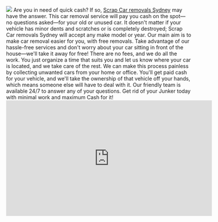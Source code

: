 <img src="https://scrapcarsremovalsydney.com.au/wp-content/uploads/2022/03/car-removal-service.webp">
Are you in need of quick cash? If so, <a href="https://scrapcarsremovalsydney.com.au/">Scrap Car removals Sydney</a> may have the answer. This car removal service will pay you cash on the spot—no questions asked—for your old or unused car. It doesn't matter if your vehicle has minor dents and scratches or is completely destroyed; Scrap Car removals Sydney will accept any make model or year. Our main aim is to make car removal easier for you, with free removals. Take advantage of our hassle-free services and don't worry about your car sitting in front of the house—we'll take it away for free!
There are no fees, and we do all the work. You just organize a time that suits you and let us know where your car is located, and we take care of the rest.
We can make this process painless by collecting unwanted cars from your home or office. You'll get paid cash for your vehicle, and we'll take the ownership of that vehicle off your hands, which means someone else will have to deal with it.
Our friendly team is available 24/7 to answer any of your questions.
Get rid of your Junker today with minimal work and maximum Cash for it!

<iframe width="560" height="315" src="https://www.youtube.com/embed/bGvC1ylsXCY" title="YouTube video player" frameborder="0" allow="accelerometer; autoplay; clipboard-write; encrypted-media; gyroscope; picture-in-picture" allowfullscreen></iframe>
